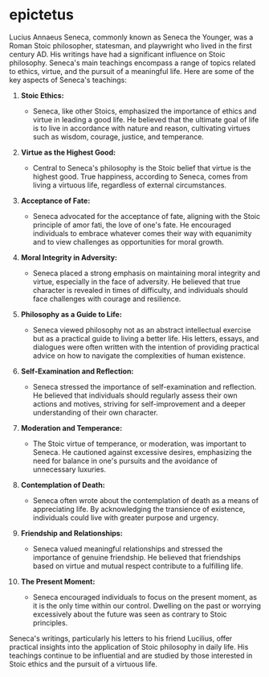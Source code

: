 # epictetus

Lucius Annaeus Seneca, commonly known as Seneca the Younger, was a Roman Stoic philosopher, statesman, and playwright who lived in the first century AD. His writings have had a significant influence on Stoic philosophy. Seneca's main teachings encompass a range of topics related to ethics, virtue, and the pursuit of a meaningful life. Here are some of the key aspects of Seneca's teachings:

1. **Stoic Ethics:**
   - Seneca, like other Stoics, emphasized the importance of ethics and virtue in leading a good life. He believed that the ultimate goal of life is to live in accordance with nature and reason, cultivating virtues such as wisdom, courage, justice, and temperance.

2. **Virtue as the Highest Good:**
   - Central to Seneca's philosophy is the Stoic belief that virtue is the highest good. True happiness, according to Seneca, comes from living a virtuous life, regardless of external circumstances.

3. **Acceptance of Fate:**
   - Seneca advocated for the acceptance of fate, aligning with the Stoic principle of amor fati, the love of one's fate. He encouraged individuals to embrace whatever comes their way with equanimity and to view challenges as opportunities for moral growth.

4. **Moral Integrity in Adversity:**
   - Seneca placed a strong emphasis on maintaining moral integrity and virtue, especially in the face of adversity. He believed that true character is revealed in times of difficulty, and individuals should face challenges with courage and resilience.

5. **Philosophy as a Guide to Life:**
   - Seneca viewed philosophy not as an abstract intellectual exercise but as a practical guide to living a better life. His letters, essays, and dialogues were often written with the intention of providing practical advice on how to navigate the complexities of human existence.

6. **Self-Examination and Reflection:**
   - Seneca stressed the importance of self-examination and reflection. He believed that individuals should regularly assess their own actions and motives, striving for self-improvement and a deeper understanding of their own character.

7. **Moderation and Temperance:**
   - The Stoic virtue of temperance, or moderation, was important to Seneca. He cautioned against excessive desires, emphasizing the need for balance in one's pursuits and the avoidance of unnecessary luxuries.

8. **Contemplation of Death:**
   - Seneca often wrote about the contemplation of death as a means of appreciating life. By acknowledging the transience of existence, individuals could live with greater purpose and urgency.

9. **Friendship and Relationships:**
   - Seneca valued meaningful relationships and stressed the importance of genuine friendship. He believed that friendships based on virtue and mutual respect contribute to a fulfilling life.

10. **The Present Moment:**
    - Seneca encouraged individuals to focus on the present moment, as it is the only time within our control. Dwelling on the past or worrying excessively about the future was seen as contrary to Stoic principles.

Seneca's writings, particularly his letters to his friend Lucilius, offer practical insights into the application of Stoic philosophy in daily life. His teachings continue to be influential and are studied by those interested in Stoic ethics and the pursuit of a virtuous life.
